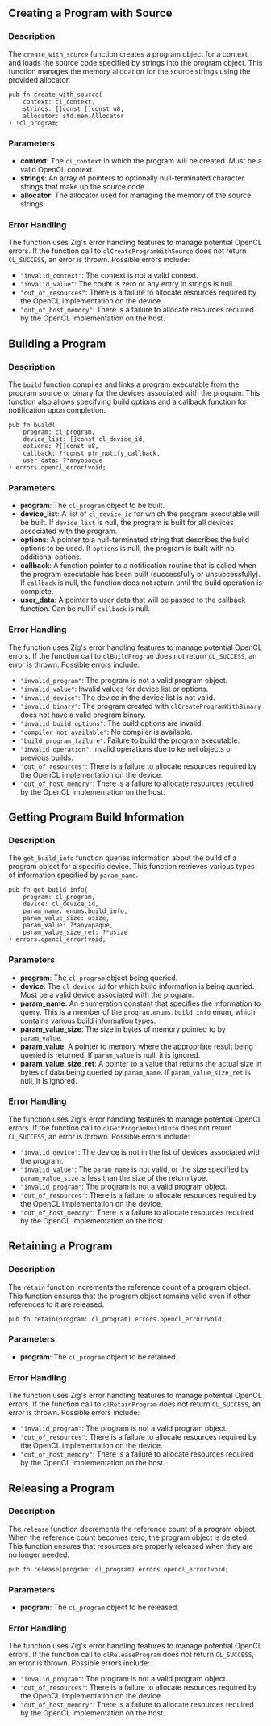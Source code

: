 ## Creating a Program with Source

### Description

The `create_with_source` function creates a program object for a context, and loads the source code specified by strings into the program object. This function manages the memory allocation for the source strings using the provided allocator.

```zig
pub fn create_with_source(
    context: cl_context,
    strings: []const []const u8,
    allocator: std.mem.Allocator
) !cl_program;
```

### Parameters

-   **context**: The `cl_context` in which the program will be created. Must be a valid OpenCL context.
-   **strings**: An array of pointers to optionally null-terminated character strings that make up the source code.
-   **allocator**: The allocator used for managing the memory of the source strings.

### Error Handling

The function uses Zig's error handling features to manage potential OpenCL errors. If the function call to `clCreateProgramWithSource` does not return `CL_SUCCESS`, an error is thrown. Possible errors include:

-   `"invalid_context"`: The context is not a valid context.
-   `"invalid_value"`: The count is zero or any entry in strings is null.
-   `"out_of_resources"`: There is a failure to allocate resources required by the OpenCL implementation on the device.
-   `"out_of_host_memory"`: There is a failure to allocate resources required by the OpenCL implementation on the host.

## Building a Program

### Description

The `build` function compiles and links a program executable from the program source or binary for the devices associated with the program. This function also allows specifying build options and a callback function for notification upon completion.

```zig
pub fn build(
    program: cl_program,
    device_list: []const cl_device_id,
    options: ?[]const u8,
    callback: ?*const pfn_notify_callback,
    user_data: ?*anyopaque
) errors.opencl_error!void;
```

### Parameters

-   **program**: The `cl_program` object to be built.
-   **device_list**: A list of `cl_device_id` for which the program executable will be built. If `device_list` is null, the program is built for all devices associated with the program.
-   **options**: A pointer to a null-terminated string that describes the build options to be used. If `options` is null, the program is built with no additional options.
-   **callback**: A function pointer to a notification routine that is called when the program executable has been built (successfully or unsuccessfully). If `callback` is null, the function does not return until the build operation is complete.
-   **user_data**: A pointer to user data that will be passed to the callback function. Can be null if `callback` is null.

### Error Handling

The function uses Zig's error handling features to manage potential OpenCL errors. If the function call to `clBuildProgram` does not return `CL_SUCCESS`, an error is thrown. Possible errors include:

-   `"invalid_program"`: The program is not a valid program object.
-   `"invalid_value"`: Invalid values for device list or options.
-   `"invalid_device"`: The device in the device list is not valid.
-   `"invalid_binary"`: The program created with `clCreateProgramWithBinary` does not have a valid program binary.
-   `"invalid_build_options"`: The build options are invalid.
-   `"compiler_not_available"`: No compiler is available.
-   `"build_program_failure"`: Failure to build the program executable.
-   `"invalid_operation"`: Invalid operations due to kernel objects or previous builds.
-   `"out_of_resources"`: There is a failure to allocate resources required by the OpenCL implementation on the device.
-   `"out_of_host_memory"`: There is a failure to allocate resources required by the OpenCL implementation on the host.

## Getting Program Build Information

### Description

The `get_build_info` function queries information about the build of a program object for a specific device. This function retrieves various types of information specified by `param_name`.

```zig
pub fn get_build_info(
    program: cl_program,
    device: cl_device_id,
    param_name: enums.build_info,
    param_value_size: usize,
    param_value: ?*anyopaque,
    param_value_size_ret: ?*usize
) errors.opencl_error!void;
```

### Parameters

-   **program**: The `cl_program` object being queried.
-   **device**: The `cl_device_id` for which build information is being queried. Must be a valid device associated with the program.
-   **param_name**: An enumeration constant that specifies the information to query. This is a member of the `program.enums.build_info` enum, which contains various build information types.
-   **param_value_size**: The size in bytes of memory pointed to by `param_value`.
-   **param_value**: A pointer to memory where the appropriate result being queried is returned. If `param_value` is null, it is ignored.
-   **param_value_size_ret**: A pointer to a value that returns the actual size in bytes of data being queried by `param_name`. If `param_value_size_ret` is null, it is ignored.

### Error Handling

The function uses Zig's error handling features to manage potential OpenCL errors. If the function call to `clGetProgramBuildInfo` does not return `CL_SUCCESS`, an error is thrown. Possible errors include:

-   `"invalid_device"`: The device is not in the list of devices associated with the program.
-   `"invalid_value"`: The `param_name` is not valid, or the size specified by `param_value_size` is less than the size of the return type.
-   `"invalid_program"`: The program is not a valid program object.
-   `"out_of_resources"`: There is a failure to allocate resources required by the OpenCL implementation on the device.
-   `"out_of_host_memory"`: There is a failure to allocate resources required by the OpenCL implementation on the host.

## Retaining a Program

### Description

The `retain` function increments the reference count of a program object. This function ensures that the program object remains valid even if other references to it are released.

```zig
pub fn retain(program: cl_program) errors.opencl_error!void;
```

### Parameters

-   **program**: The `cl_program` object to be retained.

### Error Handling

The function uses Zig's error handling features to manage potential OpenCL errors. If the function call to `clRetainProgram` does not return `CL_SUCCESS`, an error is thrown. Possible errors include:

-   `"invalid_program"`: The program is not a valid program object.
-   `"out_of_resources"`: There is a failure to allocate resources required by the OpenCL implementation on the device.
-   `"out_of_host_memory"`: There is a failure to allocate resources required by the OpenCL implementation on the host.

## Releasing a Program

### Description

The `release` function decrements the reference count of a program object. When the reference count becomes zero, the program object is deleted. This function ensures that resources are properly released when they are no longer needed.

```zig
pub fn release(program: cl_program) errors.opencl_error!void;
```

### Parameters

-   **program**: The `cl_program` object to be released.

### Error Handling

The function uses Zig's error handling features to manage potential OpenCL errors. If the function call to `clReleaseProgram` does not return `CL_SUCCESS`, an error is thrown. Possible errors include:

-   `"invalid_program"`: The program is not a valid program object.
-   `"out_of_resources"`: There is a failure to allocate resources required by the OpenCL implementation on the device.
-   `"out_of_host_memory"`: There is a failure to allocate resources required by the OpenCL implementation on the host.


